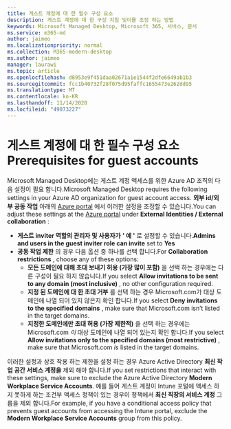 ```yaml
---
title: 게스트 계정에 대 한 필수 구성 요소
description: 게스트 계정에 대 한 구성 지침 및이를 조정 하는 방법
keywords: Microsoft Managed Desktop, Microsoft 365, 서비스, 문서
ms.service: m365-md
author: jaimeo
ms.localizationpriority: normal
ms.collection: M365-modern-desktop
ms.author: jaimeo
manager: laurawi
ms.topic: article
ms.openlocfilehash: d8953e9f451daa02671a1e1544f2dfe6649ab1b3
ms.sourcegitcommit: fcc1b40732f28f075d95faffc1655473e262dd95
ms.translationtype: MT
ms.contentlocale: ko-KR
ms.lasthandoff: 11/14/2020
ms.locfileid: "49073227"
---
```

# <a name="prerequisites-for-guest-accounts"></a><span data-ttu-id="00e9a-104">게스트 계정에 대 한 필수 구성 요소</span><span class="sxs-lookup"><span data-stu-id="00e9a-104">Prerequisites for guest accounts</span></span>

<span data-ttu-id="00e9a-105">Microsoft Managed Desktop에는 게스트 계정 액세스를 위한 Azure AD 조직의 다음 설정이 필요 합니다.</span><span class="sxs-lookup"><span data-stu-id="00e9a-105">Microsoft Managed Desktop requires the following settings in your Azure AD organization for guest account access.</span></span> <span data-ttu-id="00e9a-106">**외부 id/외부 공동 작업** 아래의 [Azure portal](https://portal.azure.com) 에서 이러한 설정을 조정할 수 있습니다.</span><span class="sxs-lookup"><span data-stu-id="00e9a-106">You can adjust these settings at the [Azure portal](https://portal.azure.com) under **External Identities / External collaboration** :</span></span>

-   <span data-ttu-id="00e9a-107">**게스트 inviter 역할의 관리자 및 사용자가** **' 예 '** 로 설정할 수 있습니다.</span><span class="sxs-lookup"><span data-stu-id="00e9a-107">**Admins and users in the guest inviter role can invite** set to **Yes**</span></span>
-   <span data-ttu-id="00e9a-108">**공동 작업 제한** 의 경우 다음 옵션 중 하나를 선택 합니다.</span><span class="sxs-lookup"><span data-stu-id="00e9a-108">For **Collaboration restrictions** , choose any of these options:</span></span>
    -   <span data-ttu-id="00e9a-109">**모든 도메인에 대해 초대 보내기 허용 (가장 많이 포함)** 을 선택 하는 경우에는 다른 구성이 필요 하지 않습니다.</span><span class="sxs-lookup"><span data-stu-id="00e9a-109">If you select **Allow invitations to be sent to any domain (most inclusive)** , no other configuration required.</span></span>
    -   <span data-ttu-id="00e9a-110">**지정 된 도메인에 대 한 초대 거부** 를 선택 하는 경우 Microsoft.com가 대상 도메인에 나열 되어 있지 않은지 확인 합니다.</span><span class="sxs-lookup"><span data-stu-id="00e9a-110">If you select **Deny invitations to the specified domains** , make sure that Microsoft.com isn’t listed in the target domains.</span></span>
    -   <span data-ttu-id="00e9a-111">**지정한 도메인에만 초대 허용 (가장 제한적)** 을 선택 하는 경우에는 Microsoft.com *이* 대상 도메인에 나열 되어 있는지 확인 합니다.</span><span class="sxs-lookup"><span data-stu-id="00e9a-111">If you select **Allow invitations only to the specified domains (most restrictive)** , make sure that Microsoft.com *is* listed in the target domains.</span></span>

<span data-ttu-id="00e9a-112">이러한 설정과 상호 작용 하는 제한을 설정 하는 경우 Azure Active Directory **최신 작업 공간 서비스 계정을** 제외 해야 합니다.</span><span class="sxs-lookup"><span data-stu-id="00e9a-112">If you set restrictions that interact with these settings, make sure to exclude the Azure Active Directory **Modern Workplace Service Accounts**.</span></span> <span data-ttu-id="00e9a-113">예를 들어 게스트 계정이 Intune 포털에 액세스 하지 못하게 하는 조건부 액세스 정책이 있는 경우이 정책에서 **최신 직장의 서비스 계정** 그룹을 제외 합니다.</span><span class="sxs-lookup"><span data-stu-id="00e9a-113">For example, if you have a conditional access policy that prevents guest accounts from accessing the Intune portal, exclude the **Modern Workplace Service Accounts** group from this policy.</span></span>

